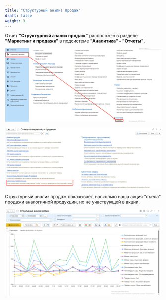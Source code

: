 ```yaml
---
title: "Структурный анализ продаж"
draft: false
weight: 3
---
```


Отчет **"Структурный анализ продаж"** расположен в разделе **"Маркетинг и продажи"** в подсистеме **"Аналитика" - "Отчеты"**.

[![1][1]][1]

[![2][2]][2]

Структурный анализ продаж показывает, насколько наша акция "съела" продажи аналогичной продукции, но не участвующей в акции.

[![3][3]][3]

[1]: 1.png
[2]: 2.png
[3]: 3.png
